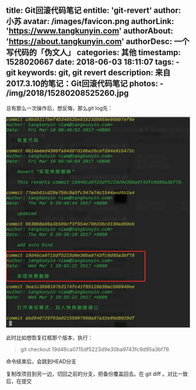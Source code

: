 title: Git回滚代码笔记
entitle: 'git-revert'
author: 小苏
avatar: /images/favicon.png
authorLink: 'https://www.tangkunyin.com'
authorAbout: 'https://about.tangkunyin.com'
authorDesc: 一个写代码的「伪文人」
categories: 其他
timestamp: 1528020667
date: 2018-06-03 18:11:07
tags:
    - git
keywords: git, git revert
description: 来自2017.3.10的笔记：Git回滚代码笔记
photos:
    - /img/2018/15280208525260.jpg
---

总有那么一次操作后，想反悔，那么git log先：

![](/img/2018/15280208525260.jpg)



此时比如想恢复红框那个版本，执行：

> git checkout 19d46ca0715df5223d9e30ba9743fc9d95a3bf78

命令结束后，会跳到HEAD分支

复制改项目到另一边，切回之前的分支，把备份覆盖回去。在 git diff 。对比一致后，在提交


